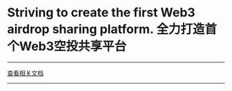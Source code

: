
# Striving to create the first Web3 airdrop sharing platform.  全力打造首个Web3空投共享平台



---


<a href="blockjoker.md">查看相关文档</a>






---













